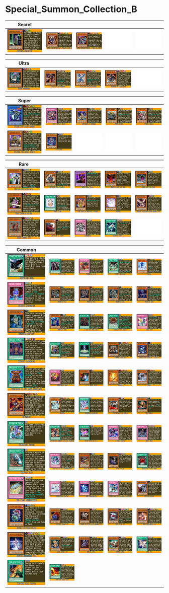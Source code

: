 # Special_Summon_Collection_B

|Secret| | | | |
|---|---|---|---|---|
|[![Magical Scientist ](../images/WC6-EN/1277-MagicalScientist-WC6-EN-VG.png)](https://yugipedia.com/wiki/Magical_Scientist_(World_Championship_2006))|[![Black Luster Soldier - Envoy of the Beginning ](../images/WC6-EN/1421-BlackLusterSoldierEnvoyoftheBeginning-WC6-EN-VG.png)](https://yugipedia.com/wiki/Black_Luster_Soldier_-_Envoy_of_the_Beginning_(World_Championship_2006))|[![Chaos Emperor Dragon - Envoy of the End ](../images/WC6-EN/1445-ChaosEmperorDragonEnvoyoftheEnd-WC6-EN-VG.png)](https://yugipedia.com/wiki/Chaos_Emperor_Dragon_-_Envoy_of_the_End_(World_Championship_2006))|![Blank](../images/Blank.png)|![Blank](../images/Blank.png)|

|Ultra| | | | |
|---|---|---|---|---|
|[![Chaos Sorcerer ](../images/WC6-EN/1419-ChaosSorcerer-WC6-EN-VG.png)](https://yugipedia.com/wiki/Chaos_Sorcerer_(World_Championship_2006))|[![Spirit of the Pharaoh ](../images/WC6-EN/1570-SpiritofthePharaoh-WC6-EN-VG.png)](https://yugipedia.com/wiki/Spirit_of_the_Pharaoh_(World_Championship_2006))|[![Blue-Eyes Shining Dragon ](../images/WC6-EN/1617-BlueEyesShiningDragon-WC6-EN-VG.png)](https://yugipedia.com/wiki/Blue-Eyes_Shining_Dragon_(World_Championship_2006))|[![Sorcerer of Dark Magic ](../images/WC6-EN/1621-SorcererofDarkMagic-WC6-EN-VG.png)](https://yugipedia.com/wiki/Sorcerer_of_Dark_Magic_(World_Championship_2006))|![Blank](../images/Blank.png)|

|Super| | | | |
|---|---|---|---|---|
|[![Paladin of White Dragon ](../images/WC6-EN/1233-PaladinofWhiteDragon-WC6-EN-VG.png)](https://yugipedia.com/wiki/Paladin_of_White_Dragon_(World_Championship_2006))|[![Metal Reflect Slime ](../images/WC6-EN/1302-MetalReflectSlime-WC6-EN-VG.png)](https://yugipedia.com/wiki/Metal_Reflect_Slime_(World_Championship_2006))|[![Manticore of Darkness ](../images/WC6-EN/1458-ManticoreofDarkness-WC6-EN-VG.png)](https://yugipedia.com/wiki/Manticore_of_Darkness_(World_Championship_2006))|[![Andro Sphinx ](../images/WC6-EN/1622-AndroSphinx-WC6-EN-VG.png)](https://yugipedia.com/wiki/Andro_Sphinx_(World_Championship_2006))|[![Sphinx Teleia ](../images/WC6-EN/1623-SphinxTeleia-WC6-EN-VG.png)](https://yugipedia.com/wiki/Sphinx_Teleia_(World_Championship_2006))|
|[![Theinen the Great Sphinx ](../images/WC6-EN/1624-TheinentheGreatSphinx-WC6-EN-VG.png)](https://yugipedia.com/wiki/Theinen_the_Great_Sphinx_(World_Championship_2006))|[![The Tricky ](../images/WC6-EN/1682-TheTricky-WC6-EN-VG.png)](https://yugipedia.com/wiki/The_Tricky_(World_Championship_2006))|![Blank](../images/Blank.png)|![Blank](../images/Blank.png)|![Blank](../images/Blank.png)|

|Rare| | | | |
|---|---|---|---|---|
|[![Skilled White Magician ](../images/WC6-EN/1269-SkilledWhiteMagician-WC6-EN-VG.png)](https://yugipedia.com/wiki/Skilled_White_Magician_(World_Championship_2006))|[![Skilled Dark Magician ](../images/WC6-EN/1270-SkilledDarkMagician-WC6-EN-VG.png)](https://yugipedia.com/wiki/Skilled_Dark_Magician_(World_Championship_2006))|[![Dark Flare Knight ](../images/WC6-EN/1307-DarkFlareKnight-WC6-EN-VG.png)](https://yugipedia.com/wiki/Dark_Flare_Knight_(World_Championship_2006))|[![Despair from the Dark ](../images/WC6-EN/1323-DespairfromtheDark-WC6-EN-VG.png)](https://yugipedia.com/wiki/Despair_from_the_Dark_(World_Championship_2006))|[![Fear from the Dark ](../images/WC6-EN/1325-FearfromtheDark-WC6-EN-VG.png)](https://yugipedia.com/wiki/Fear_from_the_Dark_(World_Championship_2006))|
|[![Dark Magician Knight ](../images/WC6-EN/1353-DarkMagicianKnight-WC6-EN-VG.png)](https://yugipedia.com/wiki/Dark_Magician_Knight_(World_Championship_2006))|[![Stray Lambs ](../images/WC6-EN/1480-StrayLambs-WC6-EN-VG.png)](https://yugipedia.com/wiki/Stray_Lambs_(World_Championship_2006))|[![The Agent of Creation - Venus ](../images/WC6-EN/1516-TheAgentofCreationVenus-WC6-EN-VG.png)](https://yugipedia.com/wiki/The_Agent_of_Creation_-_Venus_(World_Championship_2006))|[![Watapon ](../images/WC6-EN/1626-Watapon-WC6-EN-VG.png)](https://yugipedia.com/wiki/Watapon_(World_Championship_2006))|[![Horus the Black Flame Dragon LV6 ](../images/WC6-EN/1633-HorustheBlackFlameDragonLV6-WC6-EN-VG.png)](https://yugipedia.com/wiki/Horus_the_Black_Flame_Dragon_LV6_(World_Championship_2006))|
|[![Armed Dragon LV5 ](../images/WC6-EN/1640-ArmedDragonLV5-WC6-EN-VG.png)](https://yugipedia.com/wiki/Armed_Dragon_LV5_(World_Championship_2006))|[![Red-Eyes B. Chick ](../images/WC6-EN/1643-RedEyesBChick-WC6-EN-VG.png)](https://yugipedia.com/wiki/Red-Eyes_B._Chick_(World_Championship_2006))|[![Stronghold ](../images/WC6-EN/1684-Stronghold-WC6-EN-VG.png)](https://yugipedia.com/wiki/Stronghold_(World_Championship_2006))|[![Tricky's Magic 4 ](../images/WC6-EN/1688-TrickysMagic4-WC6-EN-VG.png)](https://yugipedia.com/wiki/Tricky%27s_Magic_4_(World_Championship_2006))|![Blank](../images/Blank.png)|

|Common| | | | |
|---|---|---|---|---|
|[![Frontline Base ](../images/WC6-EN/1235-FrontlineBase-WC6-EN-VG.png)](https://yugipedia.com/wiki/Frontline_Base_(World_Championship_2006))|[![Tribute Doll ](../images/WC6-EN/1243-TributeDoll-WC6-EN-VG.png)](https://yugipedia.com/wiki/Tribute_Doll_(World_Championship_2006))|[![Formation Union ](../images/WC6-EN/1251-FormationUnion-WC6-EN-VG.png)](https://yugipedia.com/wiki/Formation_Union_(World_Championship_2006))|[![Fiend's Sanctuary ](../images/WC6-EN/1261-FiendsSanctuary-WC6-EN-VG.png)](https://yugipedia.com/wiki/Fiend%27s_Sanctuary_(World_Championship_2006))|[![Koitsu ](../images/WC6-EN/1284-Koitsu-WC6-EN-VG.png)](https://yugipedia.com/wiki/Koitsu_(World_Championship_2006))|
|[![Miracle Restoring ](../images/WC6-EN/1298-MiracleRestoring-WC6-EN-VG.png)](https://yugipedia.com/wiki/Miracle_Restoring_(World_Championship_2006))|[![Guardian Elma ](../images/WC6-EN/1315-GuardianElma-WC6-EN-VG.png)](https://yugipedia.com/wiki/Guardian_Elma_(World_Championship_2006))|[![Guardian Ceal ](../images/WC6-EN/1316-GuardianCeal-WC6-EN-VG.png)](https://yugipedia.com/wiki/Guardian_Ceal_(World_Championship_2006))|[![Guardian Grarl ](../images/WC6-EN/1317-GuardianGrarl-WC6-EN-VG.png)](https://yugipedia.com/wiki/Guardian_Grarl_(World_Championship_2006))|[![Guardian Baou ](../images/WC6-EN/1318-GuardianBaou-WC6-EN-VG.png)](https://yugipedia.com/wiki/Guardian_Baou_(World_Championship_2006))|
|[![Guardian Kay'est ](../images/WC6-EN/1319-GuardianKayest-WC6-EN-VG.png)](https://yugipedia.com/wiki/Guardian_Kay%27est_(World_Championship_2006))|[![Guardian Tryce ](../images/WC6-EN/1320-GuardianTryce-WC6-EN-VG.png)](https://yugipedia.com/wiki/Guardian_Tryce_(World_Championship_2006))|[![A Deal with Dark Ruler ](../images/WC6-EN/1330-ADealwithDarkRuler-WC6-EN-VG.png)](https://yugipedia.com/wiki/A_Deal_with_Dark_Ruler_(World_Championship_2006))|[![Contract with Exodia ](../images/WC6-EN/1331-ContractwithExodia-WC6-EN-VG.png)](https://yugipedia.com/wiki/Contract_with_Exodia_(World_Championship_2006))|[![Ojama Trio ](../images/WC6-EN/1344-OjamaTrio-WC6-EN-VG.png)](https://yugipedia.com/wiki/Ojama_Trio_(World_Championship_2006))|
|[![Magical Dimension ](../images/WC6-EN/1349-MagicalDimension-WC6-EN-VG.png)](https://yugipedia.com/wiki/Magical_Dimension_(World_Championship_2006))|[![Knight's Title ](../images/WC6-EN/1354-KnightsTitle-WC6-EN-VG.png)](https://yugipedia.com/wiki/Knight%27s_Title_(World_Championship_2006))|[![Sage's Stone ](../images/WC6-EN/1355-SagesStone-WC6-EN-VG.png)](https://yugipedia.com/wiki/Sage%27s_Stone_(World_Championship_2006))|[![Desrook Archfiend ](../images/WC6-EN/1371-DesrookArchfiend-WC6-EN-VG.png)](https://yugipedia.com/wiki/Desrook_Archfiend_(World_Championship_2006))|[![Metallizing Parasite - Lunatite ](../images/WC6-EN/1375-MetallizingParasiteLunatite-WC6-EN-VG.png)](https://yugipedia.com/wiki/Metallizing_Parasite_-_Lunatite_(World_Championship_2006))|
|[![Mustering of the Dark Scorpions ](../images/WC6-EN/1385-MusteringoftheDarkScorpions-WC6-EN-VG.png)](https://yugipedia.com/wiki/Mustering_of_the_Dark_Scorpions_(World_Championship_2006))|[![Archfiend's Roar ](../images/WC6-EN/1391-ArchfiendsRoar-WC6-EN-VG.png)](https://yugipedia.com/wiki/Archfiend%27s_Roar_(World_Championship_2006))|[![D. D. Scout Plane ](../images/WC6-EN/1409-DDScoutPlane-WC6-EN-VG.png)](https://yugipedia.com/wiki/D._D._Scout_Plane_(World_Championship_2006))|[![Inferno ](../images/WC6-EN/1415-Inferno-WC6-EN-VG.png)](https://yugipedia.com/wiki/Inferno_(World_Championship_2006))|[![Fenrir ](../images/WC6-EN/1416-Fenrir-WC6-EN-VG.png)](https://yugipedia.com/wiki/Fenrir_(World_Championship_2006))|
|[![Gigantes ](../images/WC6-EN/1417-Gigantes-WC6-EN-VG.png)](https://yugipedia.com/wiki/Gigantes_(World_Championship_2006))|[![Silpheed ](../images/WC6-EN/1418-Silpheed-WC6-EN-VG.png)](https://yugipedia.com/wiki/Silpheed_(World_Championship_2006))|[![Dimension Distortion ](../images/WC6-EN/1433-DimensionDistortion-WC6-EN-VG.png)](https://yugipedia.com/wiki/Dimension_Distortion_(World_Championship_2006))|[![The Thing in the Crater ](../images/WC6-EN/1455-TheThingintheCrater-WC6-EN-VG.png)](https://yugipedia.com/wiki/The_Thing_in_the_Crater_(World_Championship_2006))|[![Don Turtle ](../images/WC6-EN/1462-DonTurtle-WC6-EN-VG.png)](https://yugipedia.com/wiki/Don_Turtle_(World_Championship_2006))|
|[![Dimension Fusion ](../images/WC6-EN/1482-DimensionFusion-WC6-EN-VG.png)](https://yugipedia.com/wiki/Dimension_Fusion_(World_Championship_2006))|[![Dedication through Light and Darkness ](../images/WC6-EN/1483-DedicationthroughLightandDarkness-WC6-EN-VG.png)](https://yugipedia.com/wiki/Dedication_through_Light_and_Darkness_(World_Championship_2006))|[![Ultra Evolution Pill ](../images/WC6-EN/1485-UltraEvolutionPill-WC6-EN-VG.png)](https://yugipedia.com/wiki/Ultra_Evolution_Pill_(World_Championship_2006))|[![A Hero Emerges ](../images/WC6-EN/1491-AHeroEmerges-WC6-EN-VG.png)](https://yugipedia.com/wiki/A_Hero_Emerges_(World_Championship_2006))|[![Skull Zoma ](../images/WC6-EN/1505-SkullZoma-WC6-EN-VG.png)](https://yugipedia.com/wiki/Skull_Zoma_(World_Championship_2006))|
|[![Monster Gate ](../images/WC6-EN/1543-MonsterGate-WC6-EN-VG.png)](https://yugipedia.com/wiki/Monster_Gate_(World_Championship_2006))|[![Ninjitsu Art of Transformation ](../images/WC6-EN/1552-NinjitsuArtofTransformation-WC6-EN-VG.png)](https://yugipedia.com/wiki/Ninjitsu_Art_of_Transformation_(World_Championship_2006))|[![Ghost Knight of Jackal ](../images/WC6-EN/1577-GhostKnightofJackal-WC6-EN-VG.png)](https://yugipedia.com/wiki/Ghost_Knight_of_Jackal_(World_Championship_2006))|[![Spirit Caller ](../images/WC6-EN/1581-SpiritCaller-WC6-EN-VG.png)](https://yugipedia.com/wiki/Spirit_Caller_(World_Championship_2006))|[![Enchanting Fitting Room ](../images/WC6-EN/1597-EnchantingFittingRoom-WC6-EN-VG.png)](https://yugipedia.com/wiki/Enchanting_Fitting_Room_(World_Championship_2006))|
|[![The First Sarcophagus ](../images/WC6-EN/1605-TheFirstSarcophagus-WC6-EN-VG.png)](https://yugipedia.com/wiki/The_First_Sarcophagus_(World_Championship_2006))|[![Human-Wave Tactics ](../images/WC6-EN/1606-HumanWaveTactics-WC6-EN-VG.png)](https://yugipedia.com/wiki/Human-Wave_Tactics_(World_Championship_2006))|[![Soul Resurrection ](../images/WC6-EN/1611-SoulResurrection-WC6-EN-VG.png)](https://yugipedia.com/wiki/Soul_Resurrection_(World_Championship_2006))|[![Return from the Different Dimension ](../images/WC6-EN/1615-ReturnfromtheDifferentDimension-WC6-EN-VG.png)](https://yugipedia.com/wiki/Return_from_the_Different_Dimension_(World_Championship_2006))|[![Familiar Knight ](../images/WC6-EN/1618-FamiliarKnight-WC6-EN-VG.png)](https://yugipedia.com/wiki/Familiar_Knight_(World_Championship_2006))|
|[![Peten the Dark Clown ](../images/WC6-EN/1620-PetentheDarkClown-WC6-EN-VG.png)](https://yugipedia.com/wiki/Peten_the_Dark_Clown_(World_Championship_2006))|[![Ultimate Insect LV1 ](../images/WC6-EN/1631-UltimateInsectLV1-WC6-EN-VG.png)](https://yugipedia.com/wiki/Ultimate_Insect_LV1_(World_Championship_2006))|[![Horus the Black Flame Dragon LV4 ](../images/WC6-EN/1632-HorustheBlackFlameDragonLV4-WC6-EN-VG.png)](https://yugipedia.com/wiki/Horus_the_Black_Flame_Dragon_LV4_(World_Championship_2006))|[![Dark Mimic LV1 ](../images/WC6-EN/1635-DarkMimicLV1-WC6-EN-VG.png)](https://yugipedia.com/wiki/Dark_Mimic_LV1_(World_Championship_2006))|[![Mystic Swordsman LV2 ](../images/WC6-EN/1637-MysticSwordsmanLV2-WC6-EN-VG.png)](https://yugipedia.com/wiki/Mystic_Swordsman_LV2_(World_Championship_2006))|
|[![Mystic Swordsman LV4 ](../images/WC6-EN/1638-MysticSwordsmanLV4-WC6-EN-VG.png)](https://yugipedia.com/wiki/Mystic_Swordsman_LV4_(World_Championship_2006))|[![Armed Dragon LV3 ](../images/WC6-EN/1639-ArmedDragonLV3-WC6-EN-VG.png)](https://yugipedia.com/wiki/Armed_Dragon_LV3_(World_Championship_2006))|[![Howling Insect ](../images/WC6-EN/1650-HowlingInsect-WC6-EN-VG.png)](https://yugipedia.com/wiki/Howling_Insect_(World_Championship_2006))|[![Masked Dragon ](../images/WC6-EN/1651-MaskedDragon-WC6-EN-VG.png)](https://yugipedia.com/wiki/Masked_Dragon_(World_Championship_2006))|[![Level Up! ](../images/WC6-EN/1666-LevelUp-WC6-EN-VG.png)](https://yugipedia.com/wiki/Level_Up!_(World_Championship_2006))|
|[![Two-Man Cell Battle ](../images/WC6-EN/1669-TwoManCellBattle-WC6-EN-VG.png)](https://yugipedia.com/wiki/Two-Man_Cell_Battle_(World_Championship_2006))|[![Big Wave Small Wave ](../images/WC6-EN/1670-BigWaveSmallWave-WC6-EN-VG.png)](https://yugipedia.com/wiki/Big_Wave_Small_Wave_(World_Championship_2006))